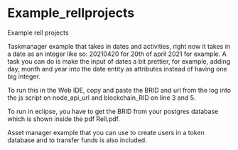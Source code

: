 # Example_rellprojects
Example rell projects

Taskmanager example that takes in dates and activities, right now it takes in a date as an integer like so: 20210420 for 20th of april 2021 for example. A task you can do is
make the input of dates a bit prettier, for example, adding day, month and year into the date entity as attributes instead of having one big integer.

To run this in the Web IDE, copy and paste the BRID and url from the log into the js script on node_api_url and blockchain_RID on line 3 and 5.

To run in eclipse, you have to get the BRID from your postgres database which is shown inside the pdf Rell.pdf.

Asset manager example that you can use to create users in a token database and to transfer funds is also included. 
